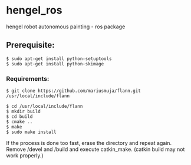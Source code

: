 # hengel_ros
hengel robot autonomous painting - ros package

## Prerequisite:
    $ sudo apt-get install python-setuptools
    $ sudo apt-get install python-skimage




### Requirements:
    $ git clone https://github.com/mariusmuja/flann.git /usr/local/include/flann

    $ cd /usr/local/include/flann
    $ mkdir build
    $ cd build
    $ cmake ..
    $ make
    $ sudo make install

If the process is done too fast, erase the directory and repeat again.
Remove /devel and /build and execute catkin_make. (catkin build may not work properly.)